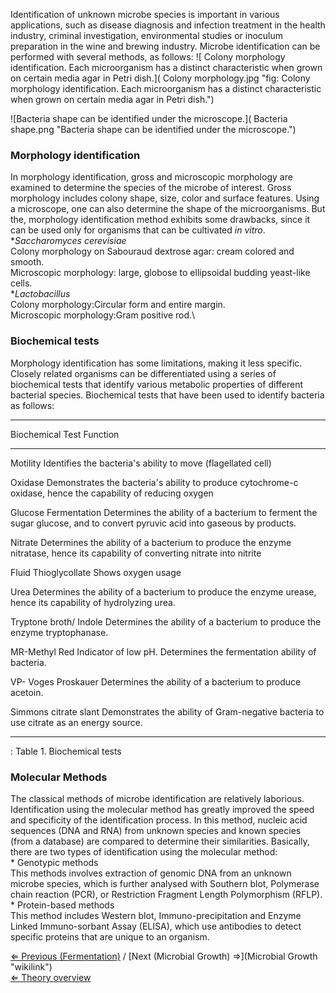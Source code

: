 Identification of unknown microbe species is important in various
applications, such as disease diagnosis and infection treatment in the
health industry, criminal investigation, environmental studies or
inoculum preparation in the wine and brewing industry. Microbe
identification can be performed with several methods, as follows: ![
Colony morphology identification. Each microorganism has a distinct
characteristic when grown on certain media agar in Petri
dish.]( Colony morphology.jpg "fig: Colony morphology identification. Each microorganism has a distinct characteristic when grown on certain media agar in Petri dish.")

![Bacteria shape can be identified under the
microscope.]( Bacteria shape.png "Bacteria shape can be identified under the microscope.")

### Morphology identification

In morphology identification, gross and microscopic morphology are
examined to determine the species of the microbe of interest. Gross
morphology includes colony shape, size, color and surface features.
Using a microscope, one can also determine the shape of the
microorganisms. But the, morphology identification method exhibits some
drawbacks, since it can be used only for organisms that can be
cultivated *in vitro*.\
\**Saccharomyces cerevisiae*\
Colony morphology on Sabouraud dextrose agar: cream colored and smooth.\
Microscopic morphology: large, globose to ellipsoidal budding yeast-like
cells.\
\**Lactobacillus*\
Colony morphology:Circular form and entire margin.\
Microscopic morphology:Gram positive rod.\

### Biochemical tests

Morphology identification has some limitations, making it less specific.
Closely related organisms can be differentiated using a series of
biochemical tests that identify various metabolic properties of
different bacterial species. Biochemical tests that have been used to
identify bacteria as follows:

  ---------------------------------------------------------------------------------------------------------------------------------------------------------
  Biochemical Test         Function
                           
  ------------------------ --------------------------------------------------------------------------------------------------------------------------------
  Motility                 Identifies the bacteria's ability to move (flagellated cell)
                           

  Oxidase                  Demonstrates the bacteria's ability to produce cytochrome-c oxidase, hence the capability of reducing oxygen
                           

  Glucose Fermentation     Determines the ability of a bacterium to ferment the sugar glucose, and to convert pyruvic acid into gaseous by products.
                           

  Nitrate                  Determines the ability of a bacterium to produce the enzyme nitratase, hence its capability of converting nitrate into nitrite
                           

  Fluid Thioglycollate     Shows oxygen usage
                           

  Urea                     Determines the ability of a bacterium to produce the enzyme urease, hence its capability of hydrolyzing urea.
                           

  Tryptone broth/ Indole   Determines the ability of a bacterium to produce the enzyme tryptophanase.
                           

  MR-Methyl Red            Indicator of low pH. Determines the fermentation ability of bacteria.
                           

  VP- Voges Proskauer      Determines the ability of a bacterium to produce acetoin.
                           

  Simmons citrate slant    Demonstrates the ability of Gram-negative bacteria to use citrate as an energy source.
                           
  ---------------------------------------------------------------------------------------------------------------------------------------------------------

  : Table 1. Biochemical tests

### Molecular Methods

The classical methods of microbe identification are relatively
laborious. Identification using the molecular method has greatly
improved the speed and specificity of the identification process. In
this method, nucleic acid sequences (DNA and RNA) from unknown species
and known species (from a database) are compared to determine their
similarities. Basically, there are two types of identification using the
molecular method:\
\* Genotypic methods\
This methods involves extraction of genomic DNA from an unknown microbe
species, which is further analysed with Southern blot, Polymerase chain
reaction (PCR), or Restriction Fragment Length Polymorphism (RFLP).\
\* Protein-based methods\
This method includes Western blot, Immuno-precipitation and Enzyme
Linked Immuno-sorbant Assay (ELISA), which use antibodies to detect
specific proteins that are unique to an organism.

[⇐ Previous (Fermentation)](Fermentation "wikilink") / [Next (Microbial
Growth) ⇒](Microbial Growth "wikilink")\
[⇐ Theory overview](Fermentation_Case "wikilink")

